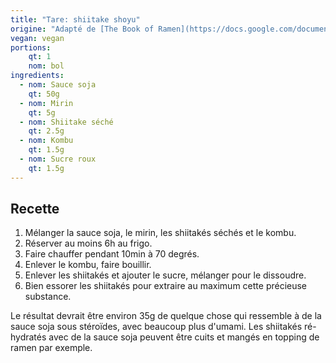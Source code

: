 ```yaml
---
title: "Tare: shiitake shoyu"
origine: "Adapté de [The Book of Ramen](https://docs.google.com/document/d/1qLPoLxek3WLQJDtU6i3300_0nNioqeYXi7vESrtNvjQ/) par Ramen_Lord"
vegan: vegan
portions:
    qt: 1
    nom: bol
ingredients:
  - nom: Sauce soja
    qt: 50g
  - nom: Mirin
    qt: 5g
  - nom: Shiitake séché
    qt: 2.5g
  - nom: Kombu
    qt: 1.5g
  - nom: Sucre roux
    qt: 1.5g
---
```


Recette
-------

1. Mélanger la sauce soja, le mirin, les shiitakés séchés et le kombu.
2. Réserver au moins 6h au frigo.
3. Faire chauffer pendant 10min à 70 degrés.
4. Enlever le kombu, faire bouillir.
5. Enlever les shiitakés et ajouter le sucre, mélanger pour le dissoudre.
6. Bien essorer les shiitakés pour extraire au maximum cette précieuse substance.

Le résultat devrait être environ 35g de quelque chose qui ressemble à de la sauce soja sous stéroïdes, avec beaucoup plus d'umami.
Les shiitakés ré-hydratés avec de la sauce soja peuvent être cuits et mangés en topping de ramen par exemple.
